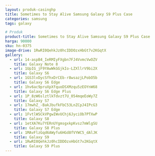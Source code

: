 ```yaml
---
layout: produk-casinghp
title: Sometimes to Stay Alive Samsung Galaxy S9 Plus Case
categories: samsung
tags: galaxy

# Produk
product-title: Sometimes to Stay Alive Samsung Galaxy S9 Plus Case
harga: 90000
sku: hn-0375
image-drive: 1RwRI0QehkJz0hcIDDOzxHbGt7v2KGqtX
gallery:
  - url: 14-aspB4_IeRMIyFXgbn7FJ4VvmcVwOZV
    title: Galaxy Note 8
  - url: 1UpIG_jF9YAwWkGGjkIo-LZXllrV9bi2X
    title: Galaxy S6
  - url: 1GS3lvDycSfhxDrCEb-r8wsazjLPobO5b
    title: Galaxy S6 Edge
  - url: 1hv6ac9pruXpXfquoDSXMzqu5zEOYnW68
    title: Galaxy S6 Edge Plus
  - url: 1P_8zW6slztlkTdvzt7U_054mqeEoWy7Z
    title: Galaxy S7
  - url: 17mwhZ_-BakJbufkFbC53LnZCpJ4IPcG3
    title: Galaxy S7 Edge
  - url: 1FvtlWSCkVPgwIWvUChj6JyciOb7PTXwP
    title: Galaxy S8
  - url: 1etXA7Ku7YERnUYgmsgxkpKvsz7mWlgSU
    title: Galaxy S8 Plus
  - url: 1MAvFlzGqd6AWyfu6HGd8fVYWC5_dAlJK
    title: Galaxy S9
  - url: 1RwRI0QehkJz0hcIDDOzxHbGt7v2KGqtX
    title: Galaxy S9 Plus
---
```

